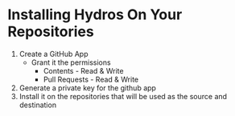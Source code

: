 # Installing Hydros On Your Repositories

1. Create a GitHub App
    * Grant it the permissions
        * Contents - Read & Write
        * Pull Requests - Read & Write
2. Generate a private key for the github app
3. Install it on the repositories that will be used as the source and destination
